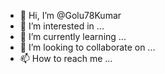 - 👋 Hi, I’m @Golu78Kumar
- 👀 I’m interested in ...
- 🌱 I’m currently learning ...
- 💞️ I’m looking to collaborate on ...
- 📫 How to reach me ...

<!---
Golu78Kumar/Golu78Kumar is a ✨ special ✨ repository because its `README.md` (this file) appears on your GitHub profile.
You can click the Preview link 
